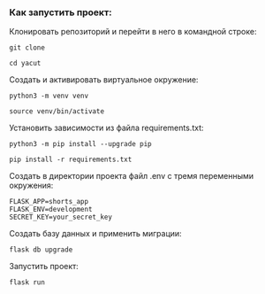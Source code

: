 ### Как запустить проект:

Клонировать репозиторий и перейти в него в командной строке:

```
git clone 
```

```
cd yacut
```

Cоздать и активировать виртуальное окружение:

```
python3 -m venv venv
```

```
source venv/bin/activate
```

Установить зависимости из файла requirements.txt:

```
python3 -m pip install --upgrade pip
```

```
pip install -r requirements.txt
```

Создать в директории проекта файл .env с тремя переменными окружения:

```
FLASK_APP=shorts_app
FLASK_ENV=development
SECRET_KEY=your_secret_key
```

Создать базу данных и применить миграции:

```
flask db upgrade
```

Запустить проект:

```
flask run
```